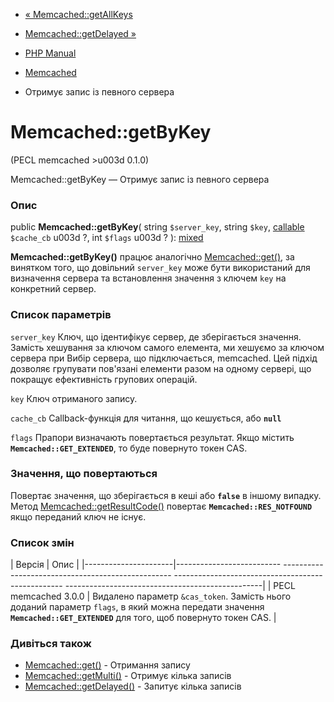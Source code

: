 - [« Memcached::getAllKeys](memcached.getallkeys.md)
- [Memcached::getDelayed »](memcached.getdelayed.md)

- [PHP Manual](index.md)
- [Memcached](class.memcached.md)
- Отримує запис із певного сервера

# Memcached::getByKey

(PECL memcached \>u003d 0.1.0)

Memcached::getByKey — Отримує запис із певного сервера

### Опис

public **Memcached::getByKey**(
string `$server_key`,
string `$key`,
[callable](language.types.callable.md) `$cache_cb` u003d ?,
int `$flags` u003d ?
):
[mixed](language.types.declarations.md#language.types.declarations.mixed)

**Memcached::getByKey()** працює аналогічно
[Memcached::get()](memcached.get.md), за винятком того, що
довільний `server_key` може бути використаний для визначення сервера
та встановлення значення з ключем `key` на конкретний сервер.

### Список параметрів

`server_key`
Ключ, що ідентифікує сервер, де зберігається значення. Замість
хешування за ключом самого елемента, ми хешуємо за ключом сервера при
Вибір сервера, що підключається, memcached. Цей підхід дозволяє
групувати пов'язані елементи разом на одному сервері, що покращує
ефективність групових операцій.

`key`
Ключ отриманого запису.

`cache_cb`
Callback-функція для читання, що кешується, або **`null`**

`flags`
Прапори визначають повертається результат. Якщо містить
**`Memcached::GET_EXTENDED`**, то буде повернуто токен CAS.

### Значення, що повертаються

Повертає значення, що зберігається в кеші або **`false`** в іншому випадку.
Метод [Memcached::getResultCode()](memcached.getresultcode.md)
повертає **`Memcached::RES_NOTFOUND`** якщо переданий ключ не
існує.

### Список змін

| Версія | Опис |
|----------------------|-------------------------- -------------------------------------------------- -------------------------------------------------- -------------------------------------------------|
| PECL memcached 3.0.0 | Видалено параметр `&cas_token`. Замість нього доданий параметр `flags`, в який можна передати значення **`Memcached::GET_EXTENDED`** для того, щоб повернуто токен CAS. |

### Дивіться також

- [Memcached::get()](memcached.get.md) - Отримання запису
- [Memcached::getMulti()](memcached.getmulti.md) - Отримує
кілька записів
- [Memcached::getDelayed()](memcached.getdelayed.md) - Запитує
кілька записів
